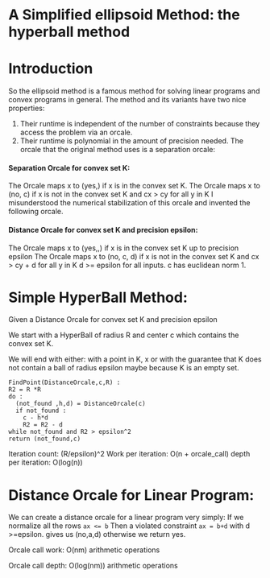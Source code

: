 # A Simplified ellipsoid Method: the hyperball method
# Introduction
So the ellipsoid method is a famous method for solving linear programs and convex programs in general.
The method and its variants have two nice properties:
1. Their runtime is independent of the number of constraints because they access the problem via an orcale.
2. Their runtime is polynomial in the amount of precision needed.
The orcale that the original method uses is a separation orcale:

#### Separation Orcale for convex set K:
The Orcale maps x to (yes,) if x is in the convex set K.
The Orcale maps x to (no, c) if x is not in the convex set K and cx > cy for all y in K
I misunderstood the numerical stabilization of this orcale and invented the following orcale.

#### Distance Orcale for convex set K and precision epsilon:
The Orcale maps x to (yes,,) if x is in the convex set K up to precision epsilon
The Orcale maps x to (no, c, d) if x is not in the convex set K and cx > cy + d for all y in K
d >= epsilon for all inputs. c has euclidean norm 1.

# Simple HyperBall Method:
Given a Distance Orcale for convex set K and precision epsilon

We start with a HyperBall of radius R and center c which contains the convex set K.

We will end with either:
with a point in K, x or
with the guarantee that K does not contain a ball of radius epsilon maybe because K is an empty set.
```
FindPoint(DistanceOrcale,c,R) :
R2 = R *R
do :
  (not_found ,h,d) = DistanceOrcale(c)
  if not_found :
    c - h*d
    R2 = R2 - d
while not_found and R2 > epsilon^2
return (not_found,c)
```
Iteration count: (R/epsilon)^2 
Work per iteration: O(n + orcale_call)
depth per iteration: O(log(n))

# Distance Orcale for Linear Program:
We can create a distance orcale for a linear program very simply:
If we normalize all the rows ```ax <= b``` 
Then a violated constraint  ```ax = b+d``` with d >=epsilon.
gives us (no,a,d) otherwise we return yes.

Orcale call work: O(nm) arithmetic operations

Orcale call depth: O(log(nm)) arithmetic operations

